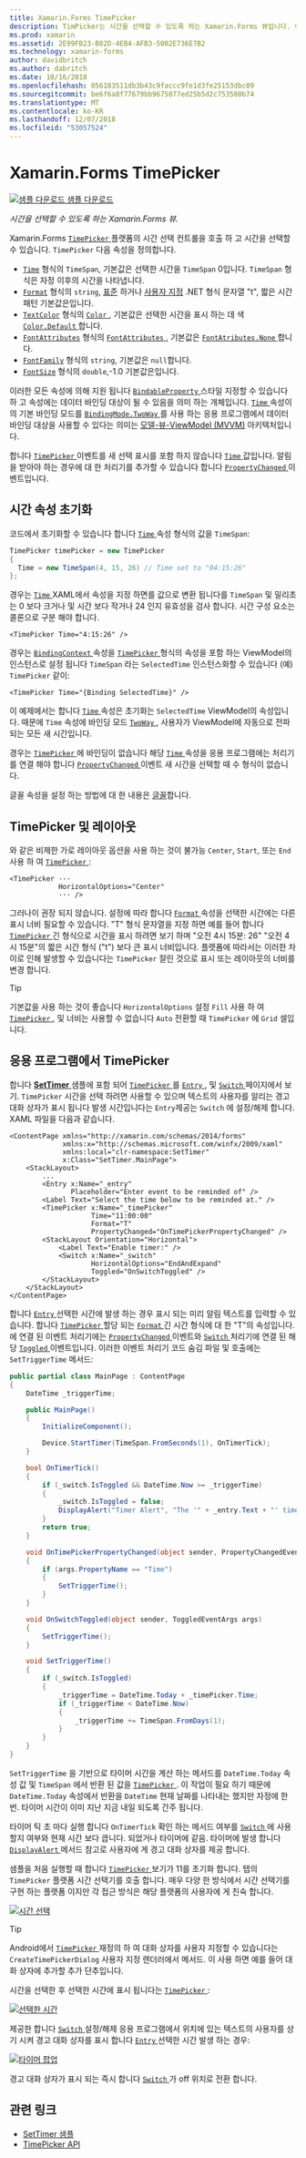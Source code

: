 ```yaml
---
title: Xamarin.Forms TimePicker
description: TimPicker는 시간을 선택할 수 있도록 하는 Xamarin.Forms 뷰입니다. 이 문서에서는 Xamarin.Forms 응용 프로그램에서 TimePicker를 사용 하는 방법을 설명 합니다.
ms.prod: xamarin
ms.assetid: 2E99FB23-B82D-4EB4-AFB3-5002E736E7B2
ms.technology: xamarin-forms
author: davidbritch
ms.author: dabritch
ms.date: 10/16/2018
ms.openlocfilehash: 056183511db3b43c9faccc9fe1d3fe25153dbc09
ms.sourcegitcommit: be6f6a8f77679bb9675077ed25b5d2c753580b74
ms.translationtype: MT
ms.contentlocale: ko-KR
ms.lasthandoff: 12/07/2018
ms.locfileid: "53057524"
---
```

# <a name="xamarinforms-timepicker"></a>Xamarin.Forms TimePicker

[![샘플 다운로드](~/media/shared/download.png) 샘플 다운로드](https://developer.xamarin.com/samples/xamarin-forms/UserInterface/TimePicker/)

_시간을 선택할 수 있도록 하는 Xamarin.Forms 뷰._

Xamarin.Forms [ `TimePicker` ](xref:Xamarin.Forms.TimePicker) 플랫폼의 시간 선택 컨트롤을 호출 하 고 시간을 선택할 수 있습니다. `TimePicker` 다음 속성을 정의합니다.

- [`Time`](xref:Xamarin.Forms.TimePicker.Time) 형식의 `TimeSpan`, 기본값은 선택한 시간을 `TimeSpan` 0입니다. `TimeSpan` 형식은 자정 이후의 시간을 나타냅니다.
- [`Format`](xref:Xamarin.Forms.TimePicker.Format) 형식의 `string`, [표준](/dotnet/standard/base-types/standard-date-and-time-format-strings/) 하거나 [사용자 지정](/dotnet/standard/base-types/custom-date-and-time-format-strings/) .NET 형식 문자열 "t", 짧은 시간 패턴 기본값은입니다.
- [`TextColor`](xref:Xamarin.Forms.TimePicker.TextColor) 형식의 [ `Color` ](xref:Xamarin.Forms.Color), 기본값은 선택한 시간을 표시 하는 데 색 [ `Color.Default` ](xref:Xamarin.Forms.Color.Default)합니다.
- [`FontAttributes`](xref:Xamarin.Forms.TimePicker.FontAttributes) 형식의 [ `FontAttributes` ](xref:Xamarin.Forms.FontAttributes), 기본값은 [ `FontAtributes.None` ](xref:Xamarin.Forms.FontAttributes.None)합니다.
- [`FontFamily`](xref:Xamarin.Forms.TimePicker.FontFamily) 형식의 `string`, 기본값은 `null`합니다.
- [`FontSize`](xref:Xamarin.Forms.TimePicker.FontSize) 형식의 `double`,-1.0 기본값은입니다.

이러한 모든 속성에 의해 지원 됩니다 [ `BindableProperty` ](xref:Xamarin.Forms.BindableProperty) 스타일 지정할 수 있습니다 하 고 속성에는 데이터 바인딩 대상이 될 수 있음을 의미 하는 개체입니다. [ `Time` ](xref:Xamarin.Forms.TimePicker.Time) 속성이의 기본 바인딩 모드를 [ `BindingMode.TwoWay` ](xref:Xamarin.Forms.BindingMode.TwoWay)를 사용 하는 응용 프로그램에서 데이터 바인딩 대상을 사용할 수 있다는 의미는 [ 모델-뷰-ViewModel (MVVM)](~/xamarin-forms/enterprise-application-patterns/mvvm.md) 아키텍처입니다.

합니다 [ `TimePicker` ](xref:Xamarin.Forms.TimePicker) 이벤트를 새 선택 표시를 포함 하지 않습니다 [ `Time` ](xref:Xamarin.Forms.TimePicker.Time) 값입니다. 알림을 받아야 하는 경우에 대 한 처리기를 추가할 수 있습니다 합니다 [ `PropertyChanged` ](xref:Xamarin.Forms.BindableObject.PropertyChanged) 이벤트입니다.

## <a name="initializing-the-time-property"></a>시간 속성 초기화

코드에서 초기화할 수 있습니다 합니다 [ `Time` ](xref:Xamarin.Forms.TimePicker.Time) 속성 형식의 값을 `TimeSpan`:

```csharp
TimePicker timePicker = new TimePicker
{
  Time = new TimeSpan(4, 15, 26) // Time set to "04:15:26"
};
```

경우는 [ `Time` ](xref:Xamarin.Forms.TimePicker.Time) XAML에서 속성을 지정 하면를 값으로 변환 됩니다를 `TimeSpan` 및 밀리초는 0 보다 크거나 및 시간 보다 작거나 24 인지 유효성을 검사 합니다. 시간 구성 요소는 콜론으로 구분 해야 합니다.

```xaml
<TimePicker Time="4:15:26" />
```

경우는 [ `BindingContext` ](xref:Xamarin.Forms.BindableObject.BindingContext) 속성을 [ `TimePicker` ](xref:Xamarin.Forms.TimePicker) 형식의 속성을 포함 하는 ViewModel의 인스턴스로 설정 됩니다 `TimeSpan` 라는 `SelectedTime` 인스턴스화할 수 있습니다 (예) `TimePicker` 같이:

```xaml
<TimePicker Time="{Binding SelectedTime}" />
```

이 예제에서는 합니다 [ `Time` ](xref:Xamarin.Forms.TimePicker.Time) 속성은 초기화는 `SelectedTime` ViewModel의 속성입니다. 때문에 `Time` 속성에 바인딩 모드 [ `TwoWay` ](xref:Xamarin.Forms.BindingMode.TwoWay), 사용자가 ViewModel에 자동으로 전파 되는 모든 새 시간입니다.

경우는 [ `TimePicker` ](xref:Xamarin.Forms.TimePicker) 에 바인딩이 없습니다 해당 [ `Time` ](xref:Xamarin.Forms.TimePicker.Time) 속성을 응용 프로그램에는 처리기를 연결 해야 합니다 [ `PropertyChanged` ](xref:Xamarin.Forms.BindableObject.PropertyChanged) 이벤트 새 시간을 선택할 때 수 형식이 없습니다.

글꼴 속성을 설정 하는 방법에 대 한 내용은 [글꼴](~/xamarin-forms/user-interface/text/fonts.md)합니다.

## <a name="timepicker-and-layout"></a>TimePicker 및 레이아웃

와 같은 비제한 가로 레이아웃 옵션을 사용 하는 것이 불가능 `Center`, `Start`, 또는 `End` 사용 하 여 [ `TimePicker` ](xref:Xamarin.Forms.TimePicker):

```xaml
<TimePicker ···
            HorizontalOptions="Center"
            ··· />
```

그러나이 권장 되지 않습니다. 설정에 따라 합니다 [ `Format` ](xref:Xamarin.Forms.TimePicker.Format) 속성을 선택한 시간에는 다른 표시 너비 필요할 수 있습니다. "T" 형식 문자열을 지정 하면 예를 들어 합니다 [ `TimePicker` ](xref:Xamarin.Forms.TimePicker) 긴 형식으로 시간을 표시 하려면 보기 하며 "오전 4시 15분: 26" "오전 4시 15분"의 짧은 시간 형식 ("t") 보다 큰 표시 너비입니다. 플랫폼에 따라서는 이러한 차이로 인해 발생할 수 있습니다는 `TimePicker` 잘린 것으로 표시 또는 레이아웃의 너비를 변경 합니다.

> [!TIP]
> 기본값을 사용 하는 것이 좋습니다 `HorizontalOptions` 설정 `Fill` 사용 하 여 [ `TimePicker` ](xref:Xamarin.Forms.TimePicker), 및 너비는 사용할 수 없습니다 `Auto` 전환할 때 `TimePicker` 에 `Grid` 셀입니다.

## <a name="timepicker-in-an-application"></a>응용 프로그램에서 TimePicker

합니다 [ **SetTimer** ](https://developer.xamarin.com/samples/xamarin-forms/UserInterface/TimePicker/) 샘플에 포함 되어 [ `TimePicker` ](xref:Xamarin.Forms.TimePicker)를 [ `Entry` ](xref:Xamarin.Forms.Entry), 및 [ `Switch` ](xref:Xamarin.Forms.Switch) 페이지에서 보기. `TimePicker` 시간을 선택 하려면 사용할 수 있으며 텍스트의 사용자를 알리는 경고 대화 상자가 표시 됩니다 발생 시간입니다는 `Entry`제공는 `Switch` 에 설정/해제 합니다. XAML 파일을 다음과 같습니다.

```xaml
<ContentPage xmlns="http://xamarin.com/schemas/2014/forms"
             xmlns:x="http://schemas.microsoft.com/winfx/2009/xaml"
             xmlns:local="clr-namespace:SetTimer"
             x:Class="SetTimer.MainPage">
    <StackLayout>
        ...
        <Entry x:Name="_entry"
               Placeholder="Enter event to be reminded of" />
        <Label Text="Select the time below to be reminded at." />
        <TimePicker x:Name="_timePicker"
                    Time="11:00:00"
                    Format="T"
                    PropertyChanged="OnTimePickerPropertyChanged" />
        <StackLayout Orientation="Horizontal">
            <Label Text="Enable timer:" />
            <Switch x:Name="_switch"
                    HorizontalOptions="EndAndExpand"
                    Toggled="OnSwitchToggled" />
        </StackLayout>
    </StackLayout>
</ContentPage>
```

합니다 [ `Entry` ](xref:Xamarin.Forms.Entry) 선택한 시간에 발생 하는 경우 표시 되는 미리 알림 텍스트를 입력할 수 있습니다. 합니다 [ `TimePicker` ](xref:Xamarin.Forms.TimePicker) 할당 되는 [ `Format` ](xref:Xamarin.Forms.TimePicker.Format) 긴 시간 형식에 대 한 "T"의 속성입니다. 에 연결 된 이벤트 처리기에는 [ `PropertyChanged` ](xref:Xamarin.Forms.BindableObject.PropertyChanged) 이벤트와 [ `Switch` ](xref:Xamarin.Forms.Switch) 처리기에 연결 된 해당 [ `Toggled` ](xref:Xamarin.Forms.Switch.Toggled) 이벤트입니다. 이러한 이벤트 처리기 코드 숨김 파일 및 호출에는 `SetTriggerTime` 메서드:

```csharp
public partial class MainPage : ContentPage
{
    DateTime _triggerTime;

    public MainPage()
    {
        InitializeComponent();

        Device.StartTimer(TimeSpan.FromSeconds(1), OnTimerTick);
    }

    bool OnTimerTick()
    {
        if (_switch.IsToggled && DateTime.Now >= _triggerTime)
        {
            _switch.IsToggled = false;
            DisplayAlert("Timer Alert", "The '" + _entry.Text + "' timer has elapsed", "OK");
        }
        return true;
    }

    void OnTimePickerPropertyChanged(object sender, PropertyChangedEventArgs args)
    {
        if (args.PropertyName == "Time")
        {
            SetTriggerTime();
        }
    }

    void OnSwitchToggled(object sender, ToggledEventArgs args)
    {
        SetTriggerTime();
    }

    void SetTriggerTime()
    {
        if (_switch.IsToggled)
        {
            _triggerTime = DateTime.Today + _timePicker.Time;
            if (_triggerTime < DateTime.Now)
            {
                _triggerTime += TimeSpan.FromDays(1);
            }
        }
    }
}
```

`SetTriggerTime` 을 기반으로 타이머 시간을 계산 하는 메서드를 `DateTime.Today` 속성 값 및 `TimeSpan` 에서 반환 된 값을 [ `TimePicker` ](xref:Xamarin.Forms.TimePicker). 이 작업이 필요 하기 때문에 `DateTime.Today` 속성에서 반환을 `DateTime` 현재 날짜를 나타내는 했지만 자정에 한 번. 타이머 시간이 이미 지난 지금 내일 되도록 간주 됩니다.

타이머 틱 초 마다 실행 합니다 `OnTimerTick` 확인 하는 메서드 여부를 [ `Switch` ](xref:Xamarin.Forms.Switch) 에 사용할지 여부와 현재 시간 보다 큽니다. 되었거나 타이머에 같음. 타이머에 발생 합니다 [ `DisplayAlert` ](xref:Xamarin.Forms.Page.DisplayAlert*) 메서드 참고로 사용자에 게 경고 대화 상자를 제공 합니다.

샘플을 처음 실행할 때 합니다 [ `TimePicker` ](xref:Xamarin.Forms.TimePicker) 보기가 11를 초기화 합니다. 탭의 `TimePicker` 플랫폼 시간 선택기를 호출 합니다. 매우 다양 한 방식에서 시간 선택기를 구현 하는 플랫폼 이지만 각 접근 방식은 해당 플랫폼의 사용자에 게 친숙 합니다.

[![시간 선택](timepicker-images/timepicker-open.png "시간 선택")](timepicker-images/timepicker-open-large.png#lightbox "시간 선택")

> [!TIP]
> Android에서 [ `TimePicker` ](xref:Xamarin.Forms.TimePicker) 재정의 하 여 대화 상자를 사용자 지정할 수 있습니다는 `CreateTimePickerDialog` 사용자 지정 렌더러에서 메서드. 이 사용 하면 예를 들어 대화 상자에 추가할 추가 단추입니다.

시간을 선택한 후 선택한 시간에 표시 됩니다는 [ `TimePicker` ](xref:Xamarin.Forms.TimePicker):

[![선택한 시간](timepicker-images/timepicker-selected.png "선택한 시간")](timepicker-images/timepicker-selected-large.png#lightbox "선택한 시간")

제공한 합니다 [ `Switch` ](xref:Xamarin.Forms.Switch) 설정/해제 응용 프로그램에서 위치에 있는 텍스트의 사용자를 상기 시켜 경고 대화 상자를 표시 합니다 [ `Entry` ](xref:Xamarin.Forms.Entry) 선택한 시간 발생 하는 경우:

[![타이머 팝업](timepicker-images/timer-test.png "타이머 팝업")](timepicker-images/timer-test-large.png#lightbox "타이머 팝업")

경고 대화 상자가 표시 되는 즉시 합니다 [ `Switch` ](xref:Xamarin.Forms.Switch) 가 off 위치로 전환 합니다.

## <a name="related-links"></a>관련 링크

- [SetTimer 샘플](https://developer.xamarin.com/samples/xamarin-forms/UserInterface/TimePicker/)
- [TimePicker API](xref:Xamarin.Forms.TimePicker)
